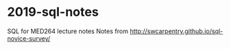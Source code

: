 # 2019-sql-notes
SQL for MED264 lecture notes
Notes from http://swcarpentry.github.io/sql-novice-survey/
